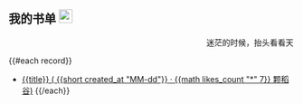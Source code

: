 <h2>我的书单 <img src="https://github.githubassets.com/images/mona-whisper.gif" height="24" /></h2>
<p align="right">迷茫的时候，抬头看看天</p>

{{#each record}}
  - [{{title}} ( {{short created_at "MM-dd"}} · {{math likes_count "*" 7}} 颗稻谷)](https://yuque.com/{{@root.namespace}}/{{slug}})
{{/each}}
